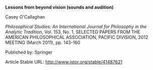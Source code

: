 **Lessons from beyond vision \(sounds and audition\)**

  

Casey O'Callaghan

_Philosophical Studies: An International Journal for Philosophy in the
Analytic Tradition_, Vol. 153, No. 1, SELECTED PAPERS FROM THE AMERICAN
PHILOSOPHICAL ASSOCIATION, PACIFIC DIVISION, 2012 MEETING \(March 2011\), pp.
143-160

Published by: Springer

Article Stable URL: <http://www.jstor.org/stable/41487621>


